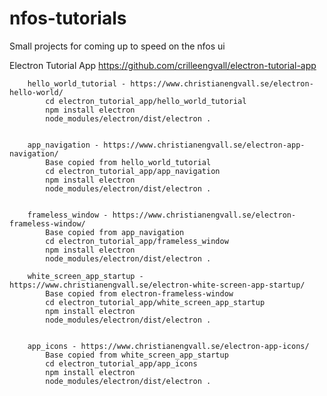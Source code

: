 # nfos-tutorials
Small projects for coming up to speed on the nfos ui

Electron Tutorial App
	https://github.com/crilleengvall/electron-tutorial-app

		hello_world_tutorial - https://www.christianengvall.se/electron-hello-world/
			cd electron_tutorial_app/hello_world_tutorial
			npm install electron
			node_modules/electron/dist/electron .


		app_navigation - https://www.christianengvall.se/electron-app-navigation/
			Base copied from hello_world_tutorial
			cd electron_tutorial_app/app_navigation
			npm install electron
			node_modules/electron/dist/electron .


		frameless_window - https://www.christianengvall.se/electron-frameless-window/
			Base copied from app_navigation
			cd electron_tutorial_app/frameless_window
			npm install electron
			node_modules/electron/dist/electron .

		white_screen_app_startup - https://www.christianengvall.se/electron-white-screen-app-startup/
			Base copied from electron-frameless-window
			cd electron_tutorial_app/white_screen_app_startup
			npm install electron
			node_modules/electron/dist/electron .


		app_icons - https://www.christianengvall.se/electron-app-icons/
			Base copied from white_screen_app_startup
			cd electron_tutorial_app/app_icons
			npm install electron
			node_modules/electron/dist/electron .
